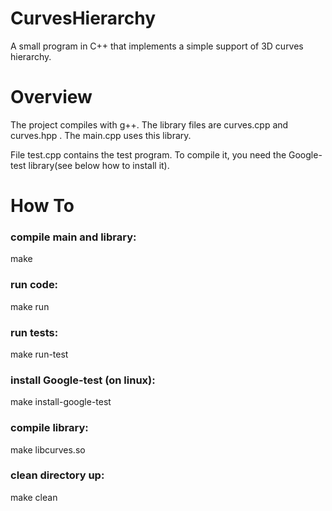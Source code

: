 # CurvesHierarchy
A small program in C++ that implements a simple support of 3D curves hierarchy.

# Overview
The project compiles with g++.
The library files are curves.cpp and curves.hpp .
The main.cpp uses this library.

File test.cpp contains the test program.
To compile it, you need the Google-test library(see below how to install it).

# How To

### compile main and library:
make 
### run code:
make run
### run tests:
make run-test
### install Google-test (on linux):
make install-google-test
### compile library:
make libcurves.so
### clean directory up:
make clean
